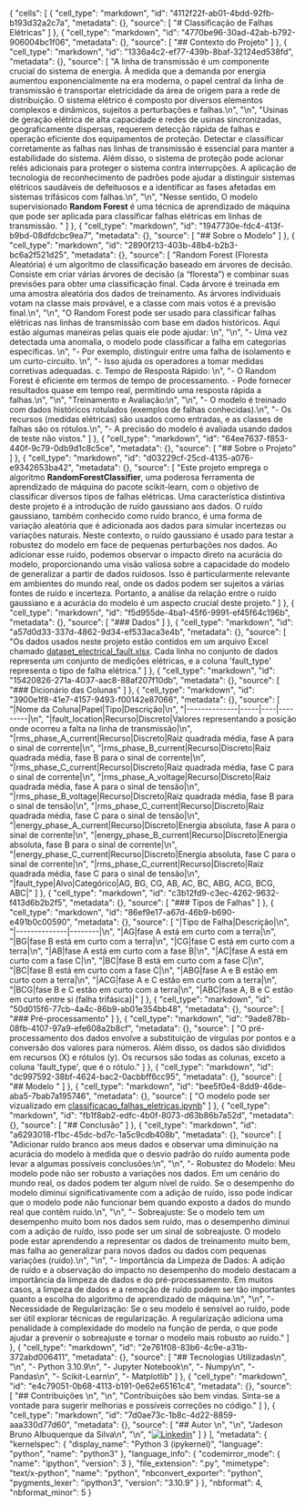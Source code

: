{
 "cells": [
  {
   "cell_type": "markdown",
   "id": "4112f22f-ab01-4bdd-92fb-b193d32a2c7a",
   "metadata": {},
   "source": [
    "# Classificação de Falhas Elétricas"
   ]
  },
  {
   "cell_type": "markdown",
   "id": "4770be96-30ad-42ab-b792-906004bc1f06",
   "metadata": {},
   "source": [
    "## Contexto do Projeto"
   ]
  },
  {
   "cell_type": "markdown",
   "id": "1336a4c2-ef77-439b-8baf-32124ed538fd",
   "metadata": {},
   "source": [
    "A linha de transmissão é um componente crucial do sistema de energia. À medida que a demanda por energia aumentou exponencialmente na era moderna, o papel central da linha de transmissão é transportar eletricidade da área de origem para a rede de distribuição. O sistema elétrico é composto por diversos elementos complexos e dinâmicos, sujeitos a perturbações e falhas.\n",
    "\n",
    "Usinas de geração elétrica de alta capacidade e redes de usinas sincronizadas, geograficamente dispersas, requerem detecção rápida de falhas e operação eficiente dos equipamentos de proteção. Detectar e classificar corretamente as falhas nas linhas de transmissão é essencial para manter a estabilidade do sistema. Além disso, o sistema de proteção pode acionar relés adicionais para proteger o sistema contra interrupções. A aplicação de tecnologia de reconhecimento de padrões pode ajudar a distinguir sistemas elétricos saudáveis de defeituosos e a identificar as fases afetadas em sistemas trifásicos com falhas.\n",
    "\n",
    "Nesse sentido, O modelo supervisionado **Random Forest** é uma técnica de aprendizado de máquina que pode ser aplicada para classificar falhas elétricas em linhas de transmissão. "
   ]
  },
  {
   "cell_type": "markdown",
   "id": "1947730e-fdc4-413f-b9bd-08dfdcbc9ea7",
   "metadata": {},
   "source": [
    "## Sobre o Modelo"
   ]
  },
  {
   "cell_type": "markdown",
   "id": "2890f213-403b-48b4-b2b3-bc6a2f521d25",
   "metadata": {},
   "source": [
    "Random Forest (Floresta Aleatória) é um algoritmo de classificação baseado em árvores de decisão. Consiste em criar várias árvores de decisão (a “floresta”) e combinar suas previsões para obter uma classificação final. Cada árvore é treinada em uma amostra aleatória dos dados de treinamento. As árvores individuais votam na classe mais provável, e a classe com mais votos é a previsão final.\n",
    "\n",
    "O Random Forest pode ser usado para classificar falhas elétricas nas linhas de transmissão com base em dados históricos. Aqui estão algumas maneiras pelas quais ele pode ajudar: \n",
    "\n",
    "- Uma vez detectada uma anomalia, o modelo pode classificar a falha em categorias específicas. \n",
    "- Por exemplo, distinguir entre uma falha de isolamento e um curto-circuito. \n",
    "- Isso ajuda os operadores a tomar medidas corretivas adequadas. c. Tempo de Resposta Rápido: \n",
    "- O Random Forest é eficiente em termos de tempo de processamento. - Pode fornecer resultados quase em tempo real, permitindo uma resposta rápida a falhas.\n",
    "\n",
    "Treinamento e Avaliação:\n",
    "\n",
    "- O modelo é treinado com dados históricos rotulados (exemplos de falhas conhecidas).\n",
    "- Os recursos (medidas elétricas) são usados como entradas, e as classes de falhas são os rótulos.\n",
    "- A precisão do modelo é avaliada usando dados de teste não vistos."
   ]
  },
  {
   "cell_type": "markdown",
   "id": "64ee7637-f853-440f-9c79-0db9d1c8c5ce",
   "metadata": {},
   "source": [
    "## Sobre o Projeto"
   ]
  },
  {
   "cell_type": "markdown",
   "id": "d03229cf-25cd-4135-a076-e9342653ba42",
   "metadata": {},
   "source": [
    "Este projeto emprega o algoritmo **RandomForestClassifier**, uma poderosa ferramenta de aprendizado de máquina do pacote scikit-learn, com o objetivo de classificar diversos tipos de falhas elétricas. Uma característica distintiva deste projeto é a introdução de ruído gaussiano aos dados. O ruído gaussiano, também conhecido como ruído branco, é uma forma de variação aleatória que é adicionada aos dados para simular incertezas ou variações naturais. Neste contexto, o ruído gaussiano é usado para testar a robustez do modelo em face de pequenas perturbações nos dados. Ao adicionar esse ruído, podemos observar o impacto direto na acurácia do modelo, proporcionando uma visão valiosa sobre a capacidade do modelo de generalizar a partir de dados ruidosos. Isso é particularmente relevante em ambientes do mundo real, onde os dados podem ser sujeitos a várias fontes de ruído e incerteza. Portanto, a análise da relação entre o ruído gaussiano e a acurácia do modelo é um aspecto crucial deste projeto."
   ]
  },
  {
   "cell_type": "markdown",
   "id": "f5d955de-4ba1-45f6-9991-ef45f64c196b",
   "metadata": {},
   "source": [
    "### Dados"
   ]
  },
  {
   "cell_type": "markdown",
   "id": "a57d0d33-337d-4862-9d34-ef533aca3e4b",
   "metadata": {},
   "source": [
    "Os dados usados neste projeto estão contidos em um arquivo Excel chamado [dataset_electrical_fault.xlsx](dataset_electrical_fault.xlsx). Cada linha no conjunto de dados representa um conjunto de medições elétricas, e a coluna 'fault_type' representa o tipo de falha elétrica."
   ]
  },
  {
   "cell_type": "markdown",
   "id": "15420826-271a-4037-aac8-88af207f10db",
   "metadata": {},
   "source": [
    "### Dicionário das Colunas"
   ]
  },
  {
   "cell_type": "markdown",
   "id": "3900e1f8-41e7-4157-9493-f00142e87066",
   "metadata": {},
   "source": [
    "|Nome da Coluna|Papel|Tipo|Descrição|\n",
    "|--------------|-----|----|---------|\n",
    "|fault_location|Recurso|Discreto|Valores representando a posição onde ocorreu a falta na linha de transmissão|\n",
    "|rms_phase_A_current|Recurso|Discreto|Raiz quadrada média, fase A para o sinal de corrente|\n",
    "|rms_phase_B_current|Recurso|Discreto|Raiz quadrada média, fase B para o sinal de corrente|\n",
    "|rms_phase_C_current|Recurso|Discreto|Raiz quadrada média, fase C para o sinal de corrente|\n",
    "|rms_phase_A_voltage|Recurso|Discreto|Raiz quadrada média, fase A para o sinal de tensão|\n",
    "|rms_phase_B_voltage|Recurso|Discreto|Raiz quadrada média, fase B para o sinal de tensão|\n",
    "|rms_phase_C_current|Recurso|Discreto|Raiz quadrada média, fase C para o sinal de tensão|\n",
    "|energy_phase_A_current|Recurso|Discreto|Energia absoluta, fase A para o sinal de corrente|\n",
    "|energy_phase_B_current|Recurso|Discreto|Energia absoluta, fase B para o sinal de corrente|\n",
    "|energy_phase_C_current|Recurso|Discreto|Energia absoluta, fase C para o sinal de corrente|\n",
    "|rms_phase_C_current|Recurso|Discreto|Raiz quadrada média, fase C para o sinal de tensão|\n",
    "|fault_type|Alvo|Categórico|AG, BG, CG, AB, AC, BC, ABG, ACG, BCG, ABC|"
   ]
  },
  {
   "cell_type": "markdown",
   "id": "c3b12fd9-c3ec-4262-9632-f413d6b2b2f5",
   "metadata": {},
   "source": [
    "### Tipos de Falhas"
   ]
  },
  {
   "cell_type": "markdown",
   "id": "86ef9e17-a67d-46b9-b690-e491b0c00590",
   "metadata": {},
   "source": [
    "|Tipo de Falha|Descrição|\n",
    "|--------------|--------|\n",
    "|AG|fase A está em curto com a terra|\n",
    "|BG|fase B está em curto com a terra|\n",
    "|CG|fase C está em curto com a terra|\n",
    "|AB|fase A está em curto com a fase B|\n",
    "|AC|fase A está em curto com a fase C|\n",
    "|BC|fase B está em curto com a fase C|\n",
    "|BC|fase B está em curto com a fase C|\n",
    "|ABG|fase A e B estão em curto com a terra|\n",
    "|ACG|fase A e C estão em curto com a terra|\n",
    "|BCG|fase B e C estão em curto com a terra|\n",
    "|ABC|fase A, B e C estão em curto entre si (falha trifásica)|"
   ]
  },
  {
   "cell_type": "markdown",
   "id": "50d015f6-77cb-4a4c-86b9-ab01e354bb48",
   "metadata": {},
   "source": [
    "### Pré-processamento"
   ]
  },
  {
   "cell_type": "markdown",
   "id": "9ade878b-08fb-4107-97a9-efe608a2b8cf",
   "metadata": {},
   "source": [
    "O pré-processamento dos dados envolve a substituição de vírgulas por pontos e a conversão dos valores para números. Além disso, os dados são divididos em recursos (X) e rótulos (y). Os recursos são todas as colunas, exceto a coluna 'fault_type', que é o rótulo."
   ]
  },
  {
   "cell_type": "markdown",
   "id": "dc997592-38bf-4624-bac2-0acbbff6cc95",
   "metadata": {},
   "source": [
    "## Modelo "
   ]
  },
  {
   "cell_type": "markdown",
   "id": "bee5f0e4-8dd9-46de-aba5-7bab7a195746",
   "metadata": {},
   "source": [
    "O modelo pode ser vizualizado em [classificacao_falhas_eletricas.ipynb](electrical_fault_classification.ipynb)"
   ]
  },
  {
   "cell_type": "markdown",
   "id": "fb1f8ab2-edfc-4b0f-8073-d63b86b7a52d",
   "metadata": {},
   "source": [
    "## Conclusão"
   ]
  },
  {
   "cell_type": "markdown",
   "id": "a6293018-f1bc-45dc-bd7c-1a5c9cdb408b",
   "metadata": {},
   "source": [
    "Adicionar ruído branco aos meus dados e observar uma diminuição na acurácia do modelo à medida que o desvio padrão do ruído aumenta pode levar a algumas possíveis conclusões:\n",
    "\n",
    "- Robustez do Modelo: Meu modelo pode não ser robusto a variações nos dados. Em um cenário do mundo real, os dados podem ter algum nível de ruído. Se o desempenho do modelo diminui significativamente com a adição de ruído, isso pode indicar que o modelo pode não funcionar bem quando exposto a dados do mundo real que contêm ruído.\n",
    "\n",
    "- Sobreajuste: Se o modelo tem um desempenho muito bom nos dados sem ruído, mas o desempenho diminui com a adição de ruído, isso pode ser um sinal de sobreajuste. O modelo pode estar aprendendo a representar os dados de treinamento muito bem, mas falha ao generalizar para novos dados ou dados com pequenas variações (ruído).\n",
    "\n",
    "- Importância da Limpeza de Dados: A adição de ruído e a observação do impacto no desempenho do modelo destacam a importância da limpeza de dados e do pré-processamento. Em muitos casos, a limpeza de dados e a remoção de ruído podem ser tão importantes quanto a escolha do algoritmo de aprendizado de máquina.\n",
    "\n",
    "- Necessidade de Regularização: Se o seu modelo é sensível ao ruído, pode ser útil explorar técnicas de regularização. A regularização adiciona uma penalidade à complexidade do modelo na função de perda, o que pode ajudar a prevenir o sobreajuste e tornar o modelo mais robusto ao ruído."
   ]
  },
  {
   "cell_type": "markdown",
   "id": "2e761f08-83b6-4c9e-a31b-372abd006411",
   "metadata": {},
   "source": [
    "## Tecnologias Utilizadas\n",
    "\n",
    "- Python 3.10.9\n",
    "- Jupyter Notebook\n",
    "- Numpy\n",
    "- Pandas\n",
    "- Scikit-Learn\n",
    "- Matplotlib"
   ]
  },
  {
   "cell_type": "markdown",
   "id": "e4c79051-0b68-4113-b191-0e62e65161c4",
   "metadata": {},
   "source": [
    "## Contribuições \n",
    "\n",
    "Contribuições são bem vindas. Sinta-se a vontade para sugerir melhorias e possíveis correções no código."
   ]
  },
  {
   "cell_type": "markdown",
   "id": "7d0ae73c-1b8c-4d22-8859-aaa330d77d60",
   "metadata": {},
   "source": [
    "## Autor \n",
    "\n",
    "Jadeson Bruno Albuquerque da Silva\n",
    "\n",
    "[![Linkedin](https://img.shields.io/badge/LinkedIn-0077B5?style=for-the-badge&logo=linkedin&logoColor=white)](https://www.linkedin.com/in/jadeson-bruno-228450101/)"
   ]
  }
 ],
 "metadata": {
  "kernelspec": {
   "display_name": "Python 3 (ipykernel)",
   "language": "python",
   "name": "python3"
  },
  "language_info": {
   "codemirror_mode": {
    "name": "ipython",
    "version": 3
   },
   "file_extension": ".py",
   "mimetype": "text/x-python",
   "name": "python",
   "nbconvert_exporter": "python",
   "pygments_lexer": "ipython3",
   "version": "3.10.9"
  }
 },
 "nbformat": 4,
 "nbformat_minor": 5
}
